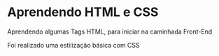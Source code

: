 # Aprendendo HTML e CSS
<p>Aprendendo algumas Tags HTML, para iniciar na caminhada Front-End</p>
<p>Foi realizado uma estilização básica com CSS</p>

